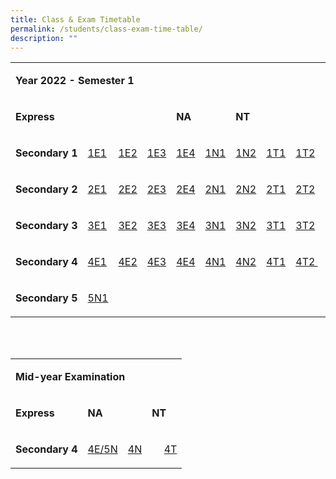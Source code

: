 ```yaml
---
title: Class & Exam Timetable
permalink: /students/class-exam-time-table/
description: ""
---
```

<table border="0" width="672" cellspacing="0" cellpadding="5">
<tbody>
<tr>
<td colspan="11">
<p><strong>Year 2022 - Semester 1</strong></p>
</td>
</tr>
<tr>
<td colspan="4">
<p><strong>Express</strong></p>
</td>
<td colspan="2">
<p><strong>NA</strong></p>
</td>
<td colspan="2">
<p><strong>NT&nbsp;</strong>&nbsp;</p>
</td>
</tr>
<tr>
<td>
<p><strong>Secondary 1</strong></p>
</td>
<td>
<p><a href="https://moe-canberrasec-staging.netlify.app/files/2022-Sem1-1E1.pdf" target="_blank" rel="noopener">1E1</a></p>
</td>
<td>
<p><a href="https://moe-canberrasec-staging.netlify.app/files/2022-Sem1-1E2.pdf" target="_blank" rel="noopener">1E2</a></p>
</td>
<td>
<p><a href="https://moe-canberrasec-staging.netlify.app/files/2022-Sem1-1E3.pdf" target="_blank" rel="noopener">1E3</a></p>
</td>
<td>
<p><a href="https://moe-canberrasec-staging.netlify.app/files/2022-Sem1-1E4.pdf" target="_blank" rel="noopener">1E4</a></p>
</td>
<td>
<p><a href="https://moe-canberrasec-staging.netlify.app/files/2022-Sem1-1N1.pdf" target="_blank" rel="noopener">1N1</a></p>
</td>
<td>
<p><a href="https://moe-canberrasec-staging.netlify.app/files/2022-Sem1-1N2.pdf" target="_blank" rel="noopener">1N2</a></p>
</td>
<td>
<p><a href="https://moe-canberrasec-staging.netlify.app/files/2022-Sem1-1T1.pdf" target="_blank" rel="noopener">1T1</a></p>
</td>
<td>
<p><a href="https://moe-canberrasec-staging.netlify.app/files/2022-Sem1-1T2.pdf" target="_blank" rel="noopener">1T2</a></p>
</td>
</tr>
<tr>
<td>
<p><strong>Secondary 2</strong></p>
</td>
<td>
<p><a href="https://moe-canberrasec-staging.netlify.app/files/2022-Sem1-2E1.pdf" target="_blank" rel="noopener">2E1</a></p>
</td>
<td>
<p><a href="https://moe-canberrasec-staging.netlify.app/files/2022-Sem1-2E2.pdf" target="_blank" rel="noopener">2E2</a></p>
</td>
<td>
<p><a href="https://moe-canberrasec-staging.netlify.app/files/2022-Sem1-2E3.pdf" target="_blank" rel="noopener">2E3</a></p>
</td>
<td>
<p><a href="https://moe-canberrasec-staging.netlify.app/files/2022-Sem1-2E4.pdf" target="_blank" rel="noopener">2E4</a></p>
</td>
<td>
<p><a href="https://moe-canberrasec-staging.netlify.app/files/2022-Sem1-2N1.pdf" target="_blank" rel="noopener">2N1</a></p>
</td>
<td>
<p><a href="https://moe-canberrasec-staging.netlify.app/files/2022-Sem1-2N2.pdf" target="_blank" rel="noopener">2N2</a></p>
</td>
<td>
<p><a href="https://moe-canberrasec-staging.netlify.app/files/2022-Sem1-2T1.pdf" target="_blank" rel="noopener">2T1</a></p>
</td>
<td>
<p><a href="https://moe-canberrasec-staging.netlify.app/files/2022-Sem1-2T2.pdf" target="_blank" rel="noopener">2T2</a></p>
</td>
</tr>
<tr>
<td>
<p><strong>Secondary 3</strong></p>
</td>
<td>
<p><a href="https://moe-canberrasec-staging.netlify.app/files/2022-Sem1-3E1.pdf" target="_blank" rel="noopener">3E1</a></p>
</td>
<td>
<p><a href="https://moe-canberrasec-staging.netlify.app/files/2022-Sem1-3E2.pdf" target="_blank" rel="noopener">3E2</a></p>
</td>
<td>
<p><a href="https://moe-canberrasec-staging.netlify.app/files/2022-Sem1-3E3.pdf" target="_blank" rel="noopener">3E3</a></p>
</td>
<td>
<p><a href="https://moe-canberrasec-staging.netlify.app/files/2022-Sem1-3E4.pdf" target="_blank" rel="noopener">3E4</a></p>
</td>
<td>
<p><a href="https://moe-canberrasec-staging.netlify.app/files/2022-Sem1-3N1.pdf" target="_blank" rel="noopener">3N1</a></p>
</td>
<td>
<p><a href="https://moe-canberrasec-staging.netlify.app/files/2022-Sem1-3N2.pdf" target="_blank" rel="noopener">3N2</a></p>
</td>
<td>
<p><a href="https://moe-canberrasec-staging.netlify.app/files/2022-Sem1-3T1.pdf" target="_blank" rel="noopener">3T1</a></p>
</td>
<td>
<p><a href="https://moe-canberrasec-staging.netlify.app/files/2022-Sem1-3T2.pdf" target="_blank" rel="noopener">3T2</a></p>
</td>
</tr>
<tr>
<td>
<p><strong>Secondary 4</strong></p>
</td>
<td>
<p><a href="https://moe-canberrasec-staging.netlify.app/files/2022-Sem1-4E1.pdf" target="_blank" rel="noopener">4E1</a></p>
</td>
<td>
<p><a href="https://moe-canberrasec-staging.netlify.app/files/2022-Sem1-4E2.pdf" target="_blank" rel="noopener">4E2</a></p>
</td>
<td>
<p><a href="https://moe-canberrasec-staging.netlify.app/files/2022-Sem1-4E3.pdf" target="_blank" rel="noopener">4E3</a></p>
</td>
<td>
<p><a href="https://moe-canberrasec-staging.netlify.app/files/2022-Sem1-4E4.pdf" target="_blank" rel="noopener">4E4</a></p>
</td>
<td>
<p><a href="https://moe-canberrasec-staging.netlify.app/files/2022-Sem1-4N1.pdf" target="_blank" rel="noopener">4N1</a></p>
</td>
<td>
<p><a href="https://moe-canberrasec-staging.netlify.app/files/2022-Sem1-4N2.pdf" target="_blank" rel="noopener">4N2</a></p>
</td>
<td>
<p><a href="https://moe-canberrasec-staging.netlify.app/files/2022-Sem1-4T1.pdf" target="_blank" rel="noopener">4T1</a></p>
</td>
<td>
<p><a href="https://moe-canberrasec-staging.netlify.app/files/2022-Sem1-4T2.pdf" target="_blank" rel="noopener">4T2&nbsp;</a>&nbsp;</p>
</td>
</tr>
<tr>
<td>
<p><strong>Secondary 5</strong></p>
</td>
<td>
<p><a href="https://moe-canberrasec-staging.netlify.app/files/2022-Sem1-5N1.pdf" target="_blank" rel="noopener">5N1</a></p>
</td>
</tr>
</tbody>
</table>
<p><br /><br /></p>
<table border="0" width="672" cellspacing="0" cellpadding="5">
<tbody>
<tr>
<td colspan="11">
<p><strong>Mid-year Examination</strong></p>
</td>
</tr>
<tr>
<td colspan="4">
<p><strong>Express</strong></p>
</td>
<td colspan="2">
<p><strong>NA</strong></p>
</td>
<td colspan="2">
<p><strong>NT</strong></p>
</td>
</tr>
<tr>
<td>
<p><strong>Secondary 4</strong></p>
</td>
<td colspan="4">
<p><a href="https://moe-canberrasec-staging.netlify.app/files/4E5N%20MID%20YR%20EXAM%20TT.pdf" target="_blank" rel="noopener">4E/5N</a></p>
</td>
<td colspan="2">
<p><a href="https://moe-canberrasec-staging.netlify.app/files/4NA%20MID%20YR%20EXAM%20TT.pdf" target="_blank" rel="noopener">4N</a></p>
</td>
<td colspan="2">
<p><a href="https://moe-canberrasec-staging.netlify.app/files/4T%20MID%20YR%20EXAM%20TT.pdf" target="_blank" rel="noopener">4T</a></p>
</td>
</tr>
</tbody>
</table>